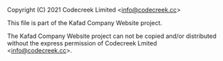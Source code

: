Copyright (C) 2021 Codecreek Limited <[info@codecreek.cc](mailto:info@codecreek.cc)>

This file is part of the Kafad Company Website project.

The Kafad Company Website project can not be copied and/or distributed without the express
permission of Codecreek Lmited <[info@codecreek.cc](mailto:info@codecreek.cc)>.
